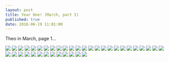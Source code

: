 ```yaml
---
layout: post
title: Year One! (March, part I)
published: true
date: 2016-06-19 11:01:00
---
```


Theo in March, page 1...

![](https://dl.dropboxusercontent.com/u/72656879/Theo/Sets23Favorites/DSCF13160.JPG)
![](https://dl.dropboxusercontent.com/u/72656879/Theo/Sets23Favorites/DSCF13166.JPG)
![](https://dl.dropboxusercontent.com/u/72656879/Theo/Sets23Favorites/DSCF13176.JPG)
![](https://dl.dropboxusercontent.com/u/72656879/Theo/Sets23Favorites/DSCF13198.JPG)
![](https://dl.dropboxusercontent.com/u/72656879/Theo/Sets23Favorites/DSCF13214.JPG)
![](https://dl.dropboxusercontent.com/u/72656879/Theo/Sets23Favorites/DSCF13218.JPG)
![](https://dl.dropboxusercontent.com/u/72656879/Theo/Sets23Favorites/DSCF13224.JPG)
![](https://dl.dropboxusercontent.com/u/72656879/Theo/Sets23Favorites/DSCF13247.JPG)
![](https://dl.dropboxusercontent.com/u/72656879/Theo/Sets23Favorites/DSCF13248.JPG)
![](https://dl.dropboxusercontent.com/u/72656879/Theo/Sets23Favorites/DSCF13257.JPG)
![](https://dl.dropboxusercontent.com/u/72656879/Theo/Sets23Favorites/DSCF13258.JPG)
![](https://dl.dropboxusercontent.com/u/72656879/Theo/Sets23Favorites/DSCF13272.JPG)
![](https://dl.dropboxusercontent.com/u/72656879/Theo/Sets23Favorites/DSCF13282.JPG)
![](https://dl.dropboxusercontent.com/u/72656879/Theo/Sets23Favorites/DSCF13285.JPG)
![](https://dl.dropboxusercontent.com/u/72656879/Theo/Sets23Favorites/DSCF13296.JPG)
![](https://dl.dropboxusercontent.com/u/72656879/Theo/Sets23Favorites/DSCF13309.JPG)
![](https://dl.dropboxusercontent.com/u/72656879/Theo/Sets23Favorites/DSCF13317.JPG)
![](https://dl.dropboxusercontent.com/u/72656879/Theo/Sets23Favorites/DSCF13320.JPG)
![](https://dl.dropboxusercontent.com/u/72656879/Theo/Sets23Favorites/DSCF13332.JPG)
![](https://dl.dropboxusercontent.com/u/72656879/Theo/Sets23Favorites/DSCF13337.JPG)
![](https://dl.dropboxusercontent.com/u/72656879/Theo/Sets23Favorites/DSCF13341.JPG)
![](https://dl.dropboxusercontent.com/u/72656879/Theo/Sets23Favorites/DSCF13346.JPG)
![](https://dl.dropboxusercontent.com/u/72656879/Theo/Sets23Favorites/DSCF13357.JPG)
![](https://dl.dropboxusercontent.com/u/72656879/Theo/Sets23Favorites/DSCF13359.JPG)
![](https://dl.dropboxusercontent.com/u/72656879/Theo/Sets23Favorites/DSCF13360.JPG)
![](https://dl.dropboxusercontent.com/u/72656879/Theo/Sets23Favorites/DSCF13362.JPG)
![](https://dl.dropboxusercontent.com/u/72656879/Theo/Sets23Favorites/DSCF13375.JPG)
![](https://dl.dropboxusercontent.com/u/72656879/Theo/Sets23Favorites/DSCF13378.JPG)
![](https://dl.dropboxusercontent.com/u/72656879/Theo/Sets23Favorites/DSCF13384.JPG)
![](https://dl.dropboxusercontent.com/u/72656879/Theo/Sets23Favorites/DSCF13485.JPG)
![](https://dl.dropboxusercontent.com/u/72656879/Theo/Sets23Favorites/DSCF13510.JPG)
![](https://dl.dropboxusercontent.com/u/72656879/Theo/Sets23Favorites/DSCF13527.JPG)
![](https://dl.dropboxusercontent.com/u/72656879/Theo/Sets23Favorites/DSCF13545.JPG)
![](https://dl.dropboxusercontent.com/u/72656879/Theo/Sets23Favorites/DSCF13566.JPG)
![](https://dl.dropboxusercontent.com/u/72656879/Theo/Sets23Favorites/DSCF13573.JPG)
![](https://dl.dropboxusercontent.com/u/72656879/Theo/Sets23Favorites/DSCF13599.JPG)
![](https://dl.dropboxusercontent.com/u/72656879/Theo/Sets23Favorites/DSCF13600.JPG)
![](https://dl.dropboxusercontent.com/u/72656879/Theo/Sets23Favorites/DSCF13601.JPG)
